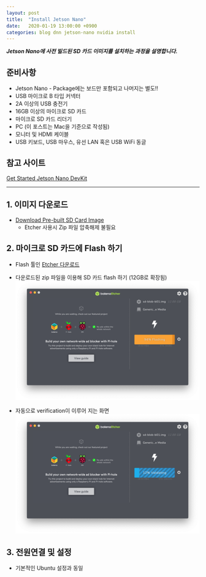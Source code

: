 ```yaml
---
layout: post
title:  "Install Jetson Nano"
date:   2020-01-19 13:00:00 +0900
categories: blog dnn jetson-nano nvidia install
---
```


***Jetson Nano에 사전 빌드된 SD 카드 이미지를 설치하는 과정을 설명합니다.***

## 준비사항
* Jetson Nano - Package에는 보드만 포함되고 나머지는 별도!!
* USB 마이크로 B 타입 커넥터
* 2A 이상의 USB 충전기
* 16GB 이상의 마이크로 SD 카드
* 마이크로 SD 카드 리더기
* PC (이 포스트는 Mac을 기준으로 작성됨)
* 모니터 및 HDMI 케이블
* USB 키보드, USB 마우스, 유선 LAN 혹은 USB WiFi 동글

## 참고 사이트
[Get Started Jetson Nano DevKit](https://developer.nvidia.com/embedded/learn/get-started-jetson-nano-devkit)

---

## 1. 이미지 다운로드

* [Download Pre-built SD Card Image](https://developer.nvidia.com/jetson-nano-sd-card-image-r3231)
    * Etcher 사용시 Zip 파일 압축해제 불필요

## 2. 마이크로 SD 카드에 Flash 하기
* Flash 툴인 [Etcher 다운로드](https://www.balena.io/etcher/)

* 다운로드된 zip 파일을 이용해 SD 카드 flash 하기 (12GB로 확장됨)
![Image Alt Flash](/assets/img/2020-01-18/Flash.png)
* 자동으로 verification이 이루어 지는 화면
![Image Alt Verify](/assets/img/2020-01-18/Verify.png)

## 3. 전원연결 및 설정
* 기본적인 Ubuntu 설정과 동일


